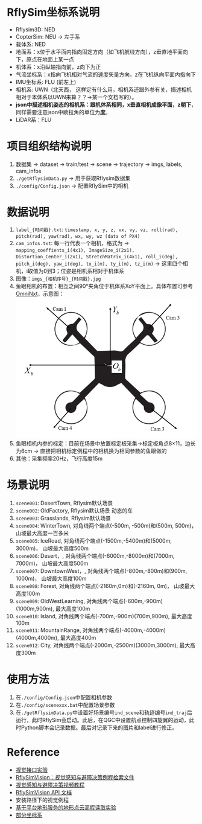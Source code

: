 # RflySim坐标系说明
* Rflysim3D: NED
* CopterSim: NEU -> 左手系
* 载体系: NED
* 地面系：x位于水平面内指向固定方向（如飞机航线方向），z垂直地平面向下，原点在地面上某一点
* 机体系：x沿纵轴指向前，z向下为正
* 气流坐标系：x指向飞机相对气流的速度矢量方向，z在飞机纵向平面内指向下
* IMU坐标系: FLU (前左上)
* 相机系: UWN（北天西， 这样定有什么用，相机系还跟外参有关，描述相机相对于本体系以UWN来算？？->某一个文档写的）。
* **json中描述相机姿态的相机系：跟机体系相同，x垂直相机成像平面，z朝下**，同样需要注意json中欧拉角的单位为**度**。
* LiDAR系：FLU

# 项目组织结构说明
1. 数据集 -> dataset -> train/test -> scene -> trajectory -> imgs, labels, cam_infos
2. `./getRflysimData.py` -> 用于获取Rflysim数据集
3. `./config/Config.json` -> 配置RflySim中的相机

# 数据说明
1. `label_{时间戳}.txt`: `timestamp, x, y, z, vx, vy, vz, roll(rad), pitch(rad), yaw(rad), wx, wy, wz (data of PX4)`
2. `cam_infos.txt`: 每一行代表一个相机，格式为 -> `mapping_coeffients_i(4x1), ImageSize_i(2x1), Distortion_Center_i(2x1), StretchMatrix_i(4x1), roll_i(deg), pitch_i(deg), yaw_i(deg), tx_i(m), ty_i(m), tz_i(m)` -> 这里四个相机，i取值为0到3；位姿是相机系相对于机体系
3. 图像：`imgs_{相机序号}_{时间戳}.jpg`
4. 鱼眼相机的布置：相互之间90°夹角位于机体系XoY平面上。具体布置可参考 [OmniNxt](https://ieeexplore.ieee.org/document/10802134)，示意图：![鱼眼相机布置图](./imgs/fisheye_setting.png)
4. 鱼眼相机内参的标定：目前在场景中放置标定板采集->标定板角点8×11，边长为6cm -> 直接把相机标定例程中的相机换为相同参数的鱼眼做的
5. 其他：采集频率20Hz，飞行高度15m

# 场景说明
1. `scene001`: DesertTown, Rflysim默认场景
2. `scene002`: OldFactory, Rflysim默认场景   动态的车
3. `scene003`: Grasslands, Rflysim默认场景
2. `scene004`: WinterTown, 对角线两个端点(-500m, -500m)和(500m, 500m)， 山坡最大高度一百多米
3. `scene005`: IceRoad, 对角线两个端点(-1500m,-5400m)和(5000m, 3000m)， 山坡最大高度500m
4. `scene006`: Desert，, 对角线两个端点(-6000m,-8000m)和(7000m, 7000m)， 山坡最大高度500m
5. `scene007`: DowntownWest，, 对角线两个端点(-800m,-800m)和(900m, 1000m)， 山坡最大高度100m
2. `scene008`: Forest, 对角线两个端点(-2160m,0m)和(-2160m, 0m)， 山坡最大高度100m
5. `scene009`: OldWestLearning, 对角线两个端点(-600m,-900m)(1000m,900m), 最大高度100m
3. `scene010`: Island,  对角线两个端点(-700m,-900m)(700m,900m), 最大高度100m
3. `scene011`: MountainRange,  对角线两个端点(-4000m,-4000m)(4000m,4000m), 最大高度400m
3. `scene012`: City, 对角线两个端点(-2000m,-2500m)(3000m,3000m), 最大高度300m

# 使用方法
1. 在`./config/Config.json`中配置相机参数
2. 在`./config/scenexxx.bat`中配置场景参数
3. 在`./getRflysimData.py`中设置好场景编号`ind_scene`和轨迹编号`ind_traj`后运行，此时RflySim会启动。此后，在QGC中设置航点控制四旋翼的运动，此时Python脚本会记录数据。最后对记录下来的图片和label进行修正。

# Reference
- [视觉接口实验](https://rflysim.com/doc/zh/RflySimAPIs/8.RflySimVision/0.ApiExps/1-UsageAPI/Readme.pdf)
- [RflySimVision：视觉感知与避障决策例程检索文件](https://rflysim.com/doc/zh/RflySimAPIs/8.RflySimVision/Index.pdf)
- [视觉感知与避障决策视频教程](https://rflysim.com/doc/zh/8/Intro.html)
- [RflySimVision API 文档](https://rflysim.com/doc/zh/RflySimAPIs/8.RflySimVision/API.pdf)
- 安装路径下的视觉例程
- [基于平台地形服务的地形点云高程读取实验](https://rflysim.com/doc/zh/RflySimAPIs/3.RflySim3DUE/1.BasicExps/e3_RflySim3DTerrainPcd/Readme.pdf)
- [部分坐标系](https://rflysim.com/doc/zh/RflySimAPIs/4.RflySimModel/2.AdvExps/e4_VTOLModelCtrl/2.TailsitterModelCtrl/Readme.pdf)